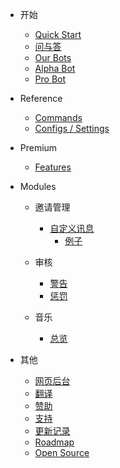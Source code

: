 - 开始

  - [Quick Start](/zh-CN/getting-started/quick-start.md)
  - [问与答](/zh-CN/getting-started/faq.md)
  - [Our Bots](/zh-CN/getting-started/our-bots.md)
  - [Alpha Bot](/zh-CN/getting-started/alpha.md)
  - [Pro Bot](/zh-CN/getting-started/pro.md)

- Reference

  - [Commands](/zh-CN/reference/commands.md)
  - [Configs / Settings](/zh-CN/reference/settings.md)

- Premium

  - [Features](/zh-CN/premium/features.md)

- Modules

  - 邀请管理

    - [自定义讯息](/zh-CN/modules/invites/custom-messages.md)
      - [例子](/zh-CN/modules/invites/examples.md)

  - 审核

    - [警告](/zh-CN/modules/moderation/strikes.md)
    - [惩罚](/zh-CN/modules/moderation/punishments.md)

  - 音乐

    - [总览](/zh-CN/modules/music/overview.md)

- 其他

  - [网页后台](/zh-CN/other/webpanel.md)
  - [翻译](/zh-CN/other/translations.md)
  - [赞助](/zh-CN/other/donating.md)
  - [支持](/zh-CN/other/support.md)
  - [更新记录](/zh-CN/other/changelog.md)
  - [Roadmap](/zh-CN/other/roadmap.md)
  - [Open Source](/zh-CN/other/open-source.md)
